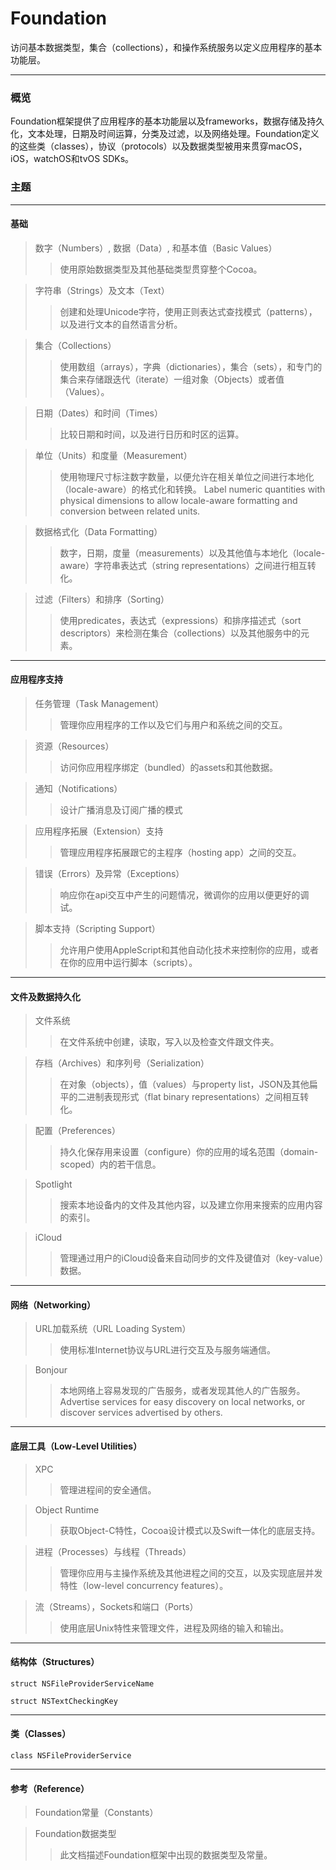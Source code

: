 # Foundation
访问基本数据类型，集合（collections），和操作系统服务以定义应用程序的基本功能层。

***

### 概览
Foundation框架提供了应用程序的基本功能层以及frameworks，数据存储及持久化，文本处理，日期及时间运算，分类及过滤，以及网络处理。Foundation定义的这些类（classes），协议（protocols）以及数据类型被用来贯穿macOS，iOS，watchOS和tvOS SDKs。

### 主题

***

#### 基础

> 数字（Numbers）, 数据（Data）, 和基本值（Basic Values）
>> 使用原始数据类型及其他基础类型贯穿整个Cocoa。

> 字符串（Strings）及文本（Text）
>> 创建和处理Unicode字符，使用正则表达式查找模式（patterns），以及进行文本的自然语言分析。

> 集合（Collections）
>> 使用数组（arrays），字典（dictionaries），集合（sets），和专门的集合来存储跟迭代（iterate）一组对象（Objects）或者值（Values）。

> 日期（Dates）和时间（Times）
>> 比较日期和时间，以及进行日历和时区的运算。

> 单位（Units）和度量（Measurement）
  >> 使用物理尺寸标注数字数量，以便允许在相关单位之间进行本地化（locale-aware）的格式化和转换。
  >> Label numeric quantities with physical dimensions to allow locale-aware formatting and conversion between related units.

> 数据格式化（Data Formatting）
>> 数字，日期，度量（measurements）以及其他值与本地化（locale-aware）字符串表达式（string representations）之间进行相互转化。

> 过滤（Filters）和排序（Sorting）
>> 使用predicates，表达式（expressions）和排序描述式（sort descriptors）来检测在集合（collections）以及其他服务中的元素。

***

#### 应用程序支持

> 任务管理（Task Management）
>> 管理你应用程序的工作以及它们与用户和系统之间的交互。

> 资源（Resources）
>> 访问你应用程序绑定（bundled）的assets和其他数据。

> 通知（Notifications）
>> 设计广播消息及订阅广播的模式

> 应用程序拓展（Extension）支持
>> 管理应用程序拓展跟它的主程序（hosting app）之间的交互。

> 错误（Errors）及异常（Exceptions）
>> 响应你在api交互中产生的问题情况，微调你的应用以便更好的调试。

> 脚本支持（Scripting Support）
>> 允许用户使用AppleScript和其他自动化技术来控制你的应用，或者在你的应用中运行脚本（scripts）。

***

#### 文件及数据持久化

> 文件系统
>> 在文件系统中创建，读取，写入以及检查文件跟文件夹。

> 存档（Archives）和序列号（Serialization）
>> 在对象（objects），值（values）与property list，JSON及其他扁平的二进制表现形式（flat binary representations）之间相互转化。

> 配置（Preferences）
>> 持久化保存用来设置（configure）你的应用的域名范围（domain-scoped）内的若干信息。

> Spotlight
>> 搜索本地设备内的文件及其他内容，以及建立你用来搜索的应用内容的索引。

> iCloud
>> 管理通过用户的iCloud设备来自动同步的文件及键值对（key-value）数据。

***

#### 网络（Networking）

> URL加载系统（URL Loading System）
>> 使用标准Internet协议与URL进行交互及与服务端通信。

> Bonjour
>> 本地网络上容易发现的广告服务，或者发现其他人的广告服务。
>> Advertise services for easy discovery on local networks, or discover services advertised by others.

***

#### 底层工具（Low-Level Utilities）

> XPC
>> 管理进程间的安全通信。

> Object Runtime
>> 获取Object-C特性，Cocoa设计模式以及Swift一体化的底层支持。

> 进程（Processes）与线程（Threads）
>> 管理你应用与主操作系统及其他进程之间的交互，以及实现底层并发特性（low-level concurrency features）。

> 流（Streams），Sockets和端口（Ports）
>> 使用底层Unix特性来管理文件，进程及网络的输入和输出。
***

#### 结构体（Structures）

```
struct NSFileProviderServiceName
```

```
struct NSTextCheckingKey
```

***

#### 类（Classes）

```
class NSFileProviderService
```

***

#### 参考（Reference）

> Foundation常量（Constants）

> Foundation数据类型
>> 此文档描述Foundation框架中出现的数据类型及常量。
